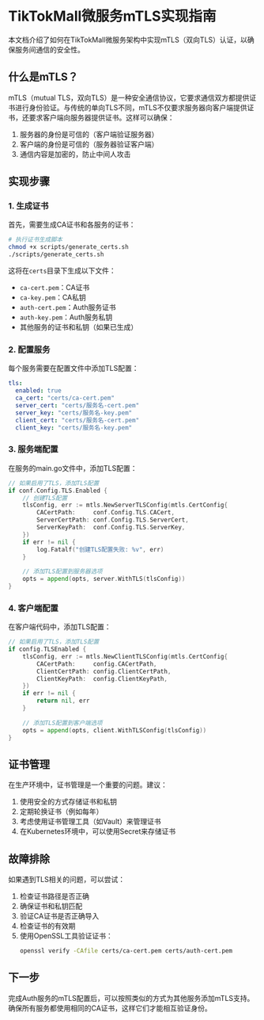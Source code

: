 # TikTokMall微服务mTLS实现指南

本文档介绍了如何在TikTokMall微服务架构中实现mTLS（双向TLS）认证，以确保服务间通信的安全性。

## 什么是mTLS？

mTLS（mutual TLS，双向TLS）是一种安全通信协议，它要求通信双方都提供证书进行身份验证。与传统的单向TLS不同，mTLS不仅要求服务器向客户端提供证书，还要求客户端向服务器提供证书。这样可以确保：

1. 服务器的身份是可信的（客户端验证服务器）
2. 客户端的身份是可信的（服务器验证客户端）
3. 通信内容是加密的，防止中间人攻击

## 实现步骤

### 1. 生成证书

首先，需要生成CA证书和各服务的证书：

```bash
# 执行证书生成脚本
chmod +x scripts/generate_certs.sh
./scripts/generate_certs.sh
```

这将在`certs`目录下生成以下文件：
- `ca-cert.pem`：CA证书
- `ca-key.pem`：CA私钥
- `auth-cert.pem`：Auth服务证书
- `auth-key.pem`：Auth服务私钥
- 其他服务的证书和私钥（如果已生成）

### 2. 配置服务

每个服务需要在配置文件中添加TLS配置：

```yaml
tls:
  enabled: true
  ca_cert: "certs/ca-cert.pem"
  server_cert: "certs/服务名-cert.pem"
  server_key: "certs/服务名-key.pem"
  client_cert: "certs/服务名-cert.pem"
  client_key: "certs/服务名-key.pem"
```

### 3. 服务端配置

在服务的main.go文件中，添加TLS配置：

```go
// 如果启用了TLS，添加TLS配置
if conf.Config.TLS.Enabled {
    // 创建TLS配置
    tlsConfig, err := mtls.NewServerTLSConfig(mtls.CertConfig{
        CACertPath:     conf.Config.TLS.CACert,
        ServerCertPath: conf.Config.TLS.ServerCert,
        ServerKeyPath:  conf.Config.TLS.ServerKey,
    })
    if err != nil {
        log.Fatalf("创建TLS配置失败: %v", err)
    }
    
    // 添加TLS配置到服务器选项
    opts = append(opts, server.WithTLS(tlsConfig))
}
```

### 4. 客户端配置

在客户端代码中，添加TLS配置：

```go
// 如果启用了TLS，添加TLS配置
if config.TLSEnabled {
    tlsConfig, err := mtls.NewClientTLSConfig(mtls.CertConfig{
        CACertPath:     config.CACertPath,
        ClientCertPath: config.ClientCertPath,
        ClientKeyPath:  config.ClientKeyPath,
    })
    if err != nil {
        return nil, err
    }
    
    // 添加TLS配置到客户端选项
    opts = append(opts, client.WithTLSConfig(tlsConfig))
}
```

## 证书管理

在生产环境中，证书管理是一个重要的问题。建议：

1. 使用安全的方式存储证书和私钥
2. 定期轮换证书（例如每年）
3. 考虑使用证书管理工具（如Vault）来管理证书
4. 在Kubernetes环境中，可以使用Secret来存储证书

## 故障排除

如果遇到TLS相关的问题，可以尝试：

1. 检查证书路径是否正确
2. 确保证书和私钥匹配
3. 验证CA证书是否正确导入
4. 检查证书的有效期
5. 使用OpenSSL工具验证证书：
   ```bash
   openssl verify -CAfile certs/ca-cert.pem certs/auth-cert.pem
   ```

## 下一步

完成Auth服务的mTLS配置后，可以按照类似的方式为其他服务添加mTLS支持。确保所有服务都使用相同的CA证书，这样它们才能相互验证身份。 